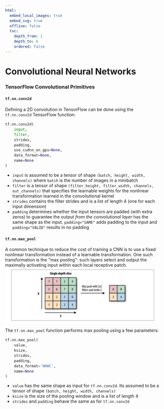 ```yaml
---
html:
  embed_local_images: true
  embed_svg: true
  offline: false
  toc:
    depth_from: 1
    depth_to: 6
    ordered: false
---
```

# Convolutional Neural Networks
### TensorFlow Convolutional Primitives

#### `tf.nn.conv2d`
Defining a 2D convolution in TensorFlow can be done using the `tf.nn.conv2d` TensorFlow function:
```python
tf.nn.conv2d(
    input,
    filter,
    strides,
    padding,
    use_cudnn_on_gpu=None,
    data_format=None,
    name=None   
)
```
- `input` is assumed to be a tensor of shape `(batch, height, width, channels)` where `batch` is the number of images in a minibatch  
- `filter` is a tensor of shape `(filter_height, filter_width, channels, out_channels)` that specifies the learnable weights for the nonlinear transformation learned in the convoliutional kernel  
- `strides` contains the filter strides and is a list of length 4 (one for each input dimension)  
- `padding` determines whether the input tensors are padded (with extra zeros) to guarantee the output _from the convolutional layer_ has the same shape as the input. `padding="SAME"` adds padding to the input and `padding="VALID"` results in no padding

#### `tf.nn.max_pool`
A common technique to reduce the cost of training a CNN is to use a fixed nonlinear transformation instead of a learnable transformation. One such transformation is the "max pooling": such layers select and output the maximally activating input within each local receptive patch.
![](assets/c6pooling.png)

The `tf.nn.max_pool` function performs max pooling using a few parameters:
```py
tf.nn.max_pool(
    value,
    ksize,
    strides,
    padding,
    data_format='NHWC', 
    name=None
)
```
- `value` has the same shape as input for `tf.nn.conv2d`. Its assumed to be a tensor of shape `(batch, height, width, channels)`  
- `ksize` is the size of the pooling window and is a list of length 4  
- `strides` and `padding` behave the same as for `tf.nn.conv2d`